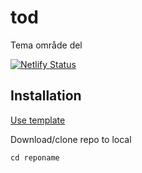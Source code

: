 # tod

Tema område del

[![Netlify Status](https://api.netlify.com/api/v1/badges/cc1f0004-20d2-47c2-bfc3-48086c7be408/deploy-status)](https://app.netlify.com/sites/silly-bhaskara-09612e/deploys)

## Installation

[Use template](https://github.com/jensnti/tod/generate)

Download/clone repo to local

`cd reponame`
